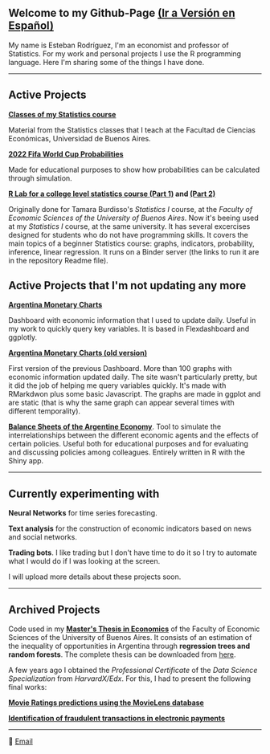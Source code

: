 ## Welcome to my Github-Page [(Ir a Versión en Español)](https://github.com/esterodr)

My name is Esteban Rodríguez, I'm an economist and professor of Statistics. For my work and personal projects I use the R programming language. Here I'm sharing some of the things I have done.

***

## Active Projects

**[Classes of my Statistics course](https://esterodr.github.io/Clases/)**

Material from the Statistics classes that I teach at the Facultad de Ciencias Económicas, Universidad de Buenos Aires.

**[2022 Fifa World Cup Probabilities](https://esterodr.github.io/Mundial/)**

Made for educational purposes to show how probabilities can be calculated through simulation. 

**[R Lab for a college level statistics course (Part 1)](https://github.com/esterodr/TP_Estadistica) and [(Part 2)](https://github.com/esterodr/TP2_Estadistica)**

Originally done for Tamara Burdisso's *Statistics I* course, at the *Faculty of Economic Sciences of the University of Buenos Aires*. Now it's beeing used at my *Statistics I* course, at the same university.  It has several excercises designed for students who do not have programming skills. It covers the main topics of a beginner Statistics course: graphs, indicators, probability, inference, linear regression. It runs on a Binder server (the links to run it are in the repository Readme file).

## Active Projects that I'm not updating any more

**[Argentina Monetary Charts](https://esterodr.github.io/BCRA/)**

Dashboard with economic information that I used to update daily. Useful in my work to quickly query key variables. It is based in Flexdashboard and ggplotly.

**[Argentina Monetary Charts (old version)](https://esterodr.github.io/Monitor_v2/index.html)**

First version of the previous Dashboard. More than 100 graphs with economic information updated daily. The site wasn't particularly pretty, but it did the job of helping me query variables quickly. It's made with RMarkdwon plus some basic Javascript. The graphs are made in ggplot and are static (that is why the same graph can appear several times with different temporality).

**[Balance Sheets of the Argentine Economy](https://esterodr.shinyapps.io/hojas_de_balance/)**. Tool to simulate the interrelationships between the different economic agents and the effects of certain policies. Useful both for educational purposes and for evaluating and discussing policies among colleagues. Entirely written in R with the Shiny app.

***

## Currently experimenting with

**Neural Networks** for time series forecasting.

**Text analysis** for the construction of economic indicators based on news and social networks.

**Trading bots**. I like trading but I don't have time to do it so I try to automate what I would do if I was looking at the screen.

I will upload more details about these projects soon.

***

## Archived Projects

Code used in my **[Master's Thesis in Economics](https://github.com/esterodr/DO)** of the Faculty of Economic Sciences of the University of Buenos Aires. It consists of an estimation of the inequality of opportunities in Argentina through **regression trees and random forests**. The complete thesis can be downloaded from [here](http://bibliotecadigital.econ.uba.ar/econ/collection/tpos/document/1502-1541_RodriguezEE).

A few years ago I obtained the *Professional Certificate* of the *Data Science Specialization* from *HarvardX/Edx*. For this, I had to present the following final works:

**[Movie Ratings predictions using the MovieLens database](https://github.com/esterodr/MovieLens)**

**[Identification of fraudulent transactions in electronic payments](https://github.com/esterodr/fraud)**

***

📧 [Email](mailto:esteban.rgz@gmail.com)

